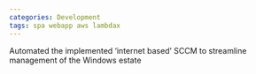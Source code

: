 ```yaml
---
categories: Development
tags: spa webapp aws lambdax
---
```


Automated the implemented ‘internet based’ SCCM to streamline management of the Windows estate



